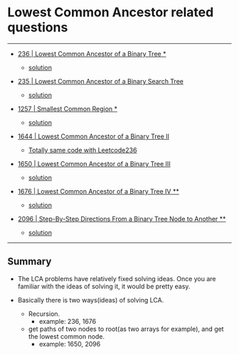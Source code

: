 # Lowest Common Ancestor related questions

---

- [236 | Lowest Common Ancestor of a Binary Tree \*](https://leetcode.com/problems/lowest-common-ancestor-of-a-binary-tree/)

  - [solution](../../Solutions/236_Lowest%20Common%20Ancestor%20of%20a%20Binary%20Tree.py)

- [235 | Lowest Common Ancestor of a Binary Search Tree](https://leetcode.com/problems/lowest-common-ancestor-of-a-binary-search-tree/)

  - [solution](../../Solutions/235_Lowest%20Common%20Ancestor%20of%20a%20Binary%20Search%20Tree.py)

- [1257 | Smallest Common Region \*](https://leetcode.com/problems/smallest-common-region/)

  - [solution](../../Solutions/1257_Smallest%20Common%20Region.py)

- [1644 | Lowest Common Ancestor of a Binary Tree II](https://leetcode.com/problems/lowest-common-ancestor-of-a-binary-tree-ii/)

  - [Totally same code with Leetcode236](../../Solutions/236_Lowest%20Common%20Ancestor%20of%20a%20Binary%20Tree.py)

- [1650 | Lowest Common Ancestor of a Binary Tree III](https://leetcode.com/problem/lowest-common-ancestor-of-a-binary-tree-iii/)

  - [solution](../../Solutions/1650_Lowest%20Common%20Ancestor%20of%20a%20Binary%20Tree%20III.py)

- [1676 | Lowest Common Ancestor of a Binary Tree IV \*\*](https://leetcode.com/problems/lowest-common-ancestor-of-a-binary-tree-iv/)

  - [solution](../../Solutions/1676_Lowest%20Common%20Ancestor%20of%20a%20Binary%20Tree%20IV.py)

- [2096 | Step-By-Step Directions From a Binary Tree Node to Another \*\*](https://leetcode.com/problems/step-by-step-directions-from-a-binary-tree-node-to-another/submissions/)

  - [solution](../../Solutions/2096_Step-By-Step%20Directions%20From%20a%20Binary%20Tree%20Node%20to%20Another.py)

---

## Summary

- The LCA problems have relatively fixed solving ideas. Once you are familiar with the ideas of solving it, it would be pretty easy.

- Basically there is two ways(ideas) of solving LCA.
  - Recursion.
    - example: 236, 1676
  - get paths of two nodes to root(as two arrays for example), and get the lowest common node.
    - example: 1650, 2096
